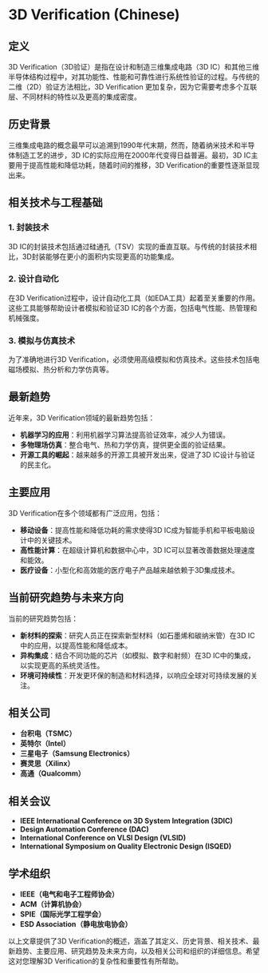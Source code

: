 # 3D Verification (Chinese)

## 定义

3D Verification（3D验证）是指在设计和制造三维集成电路（3D IC）和其他三维半导体结构过程中，对其功能性、性能和可靠性进行系统性验证的过程。与传统的二维（2D）验证方法相比，3D Verification 更加复杂，因为它需要考虑多个互联层、不同材料的特性以及更高的集成密度。

## 历史背景

三维集成电路的概念最早可以追溯到1990年代末期，然而，随着纳米技术和半导体制造工艺的进步，3D IC的实际应用在2000年代变得日益普遍。最初，3D IC主要用于提高性能和降低功耗，随着时间的推移，3D Verification的重要性逐渐显现出来。

## 相关技术与工程基础

### 1. 封装技术

3D IC的封装技术包括通过硅通孔（TSV）实现的垂直互联。与传统的封装技术相比，3D封装能够在更小的面积内实现更高的功能集成。

### 2. 设计自动化

在3D Verification过程中，设计自动化工具（如EDA工具）起着至关重要的作用。这些工具能够帮助设计者模拟和验证3D IC的各个方面，包括电气性能、热管理和机械强度。

### 3. 模拟与仿真技术

为了准确地进行3D Verification，必须使用高级模拟和仿真技术。这些技术包括电磁场模拟、热分析和力学仿真等。

## 最新趋势

近年来，3D Verification领域的最新趋势包括：

- **机器学习的应用**：利用机器学习算法提高验证效率，减少人为错误。
- **多物理场仿真**：整合电气、热和力学仿真，提供更全面的验证结果。
- **开源工具的崛起**：越来越多的开源工具被开发出来，促进了3D IC设计与验证的民主化。

## 主要应用

3D Verification在多个领域都有广泛应用，包括：

- **移动设备**：提高性能和降低功耗的需求使得3D IC成为智能手机和平板电脑设计中的关键技术。
- **高性能计算**：在超级计算机和数据中心中，3D IC可以显著改善数据处理速度和能效。
- **医疗设备**：小型化和高效能的医疗电子产品越来越依赖于3D集成技术。

## 当前研究趋势与未来方向

当前的研究趋势包括：

- **新材料的探索**：研究人员正在探索新型材料（如石墨烯和碳纳米管）在3D IC中的应用，以提高性能和降低成本。
- **异构集成**：结合不同功能的芯片（如模拟、数字和射频）在3D IC中的集成，以实现更高的系统灵活性。
- **环境可持续性**：开发更环保的制造和材料选择，以响应全球对可持续发展的关注。

## 相关公司

- **台积电（TSMC）**
- **英特尔（Intel）**
- **三星电子（Samsung Electronics）**
- **赛灵思（Xilinx）**
- **高通（Qualcomm）**

## 相关会议

- **IEEE International Conference on 3D System Integration (3DIC)**
- **Design Automation Conference (DAC)**
- **International Conference on VLSI Design (VLSID)**
- **International Symposium on Quality Electronic Design (ISQED)**

## 学术组织

- **IEEE（电气和电子工程师协会）**
- **ACM（计算机协会）**
- **SPIE（国际光学工程学会）**
- **ESD Association（静电放电协会）**

以上文章提供了3D Verification的概述，涵盖了其定义、历史背景、相关技术、最新趋势、主要应用、研究趋势及未来方向，以及相关公司和组织的详细信息。希望这对您理解3D Verification的复杂性和重要性有所帮助。